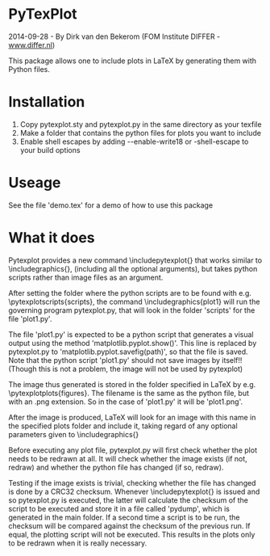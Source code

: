 PyTexPlot
=========
2014-09-28 - By Dirk van den Bekerom (FOM Institute DIFFER - www.differ.nl)

This package allows one to include plots in LaTeX by generating them with Python files.

Installation
============

1. Copy pytexplot.sty and pytexplot.py in the same directory as your texfile
2. Make a folder that contains the python files for plots you want to include
3. Enable shell escapes by adding --enable-write18 or -shell-escape to your build options

Useage
======

See the file 'demo.tex' for a demo of how to use this package

What it does
============

Pytexplot provides a new command \includepytexplot{} that works similar to \includegraphics{}, (including all the optional arguments), but takes python scripts rather than image files as an argument.

After setting the folder where the python scripts are to be found with e.g. \pytexplotscripts{scripts}, the command \includegraphics{plot1} will run the governing program pytexplot.py, that will look in the folder 'scripts' for the file 'plot1.py'.

The file 'plot1.py' is expected to be a python script that generates a visual output using the method 'matplotlib.pyplot.show()'. This line is replaced by pytexplot.py to 'matplotlib.pyplot.savefig(path)', so that the file is saved. Note that the python script 'plot1.py' should not save images by itself!! (Though this is not a problem, the image will not be used by pytexplot)

The image thus generated is stored in the folder specified in LaTeX by e.g. \pytexplotplots{figures}. The filename is the same as the python file, but with an .png extension. So in the case of 'plot1.py' it will be 'plot1.png'.

After the image is produced, LaTeX will look for an image with this name in the specified plots folder and include it, taking regard of any optional parameters given to \includegraphics{}

Before executing any plot file, pytexplot.py will first check whether the plot needs to be redrawn at all. It will check whether the image exists (if not, redraw) and whether the python file has changed (if so, redraw).

Testing if the image exists is trivial, checking whether the file has changed is done by a CRC32 checksum.
Whenever \includepytexplot{} is issued and so pytexplot.py is executed, the latter will calculate the checksum of the script to be executed and store it in a file called 'pydump', which is generated in the main folder. If a second time a script is to be run, the checksum will be compared against the checksum of the previous run. If equal, the plotting script will not be executed. This results in the plots only to be redrawn when it is really necessary.


